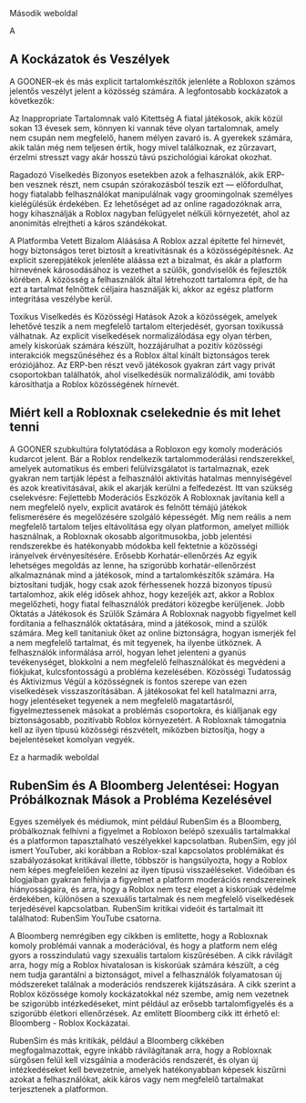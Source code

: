 Második weboldal

A<h2>A Kockázatok és Veszélyek</h2>

<p>A GOONER-ek és más explicit tartalomkészítők jelenléte a Robloxon számos jelentős veszélyt jelent a közösség számára. A legfontosabb kockázatok a következők:</p>
<!--Ez felsorolás lesz-->
Az Inappropriate Tartalomnak való Kitettség A fiatal játékosok, akik közül sokan 13 évesek sem, könnyen ki vannak téve olyan tartalomnak, amely nem csupán nem megfelelő, hanem mélyen zavaró is. A gyerekek számára, akik talán még nem teljesen értik, hogy mivel találkoznak, ez zűrzavart, érzelmi stresszt vagy akár hosszú távú pszichológiai károkat okozhat.

Ragadozó Viselkedés Bizonyos esetekben azok a felhasználók, akik ERP-ben vesznek részt, nem csupán szórakozásból teszik ezt — előfordulhat, hogy fiatalabb felhasználókat manipulálnak vagy groomingolnak személyes kielégülésük érdekében. Ez lehetőséget ad az online ragadozóknak arra, hogy kihasználják a Roblox nagyban felügyelet nélküli környezetét, ahol az anonimitás elrejtheti a káros szándékokat.

A Platformba Vetett Bizalom Aláásása A Roblox azzal építette fel hírnevét, hogy biztonságos teret biztosít a kreativitásnak és a közösségépítésnek. Az explicit szerepjátékok jelenléte aláássa ezt a bizalmat, és akár a platform hírnevének károsodásához is vezethet a szülők, gondviselők és fejlesztők körében. A közösség a felhasználók által létrehozott tartalomra épít, de ha ezt a tartalmat felnőttek céljaira használják ki, akkor az egész platform integritása veszélybe kerül.

Toxikus Viselkedés és Közösségi Hatások Azok a közösségek, amelyek lehetővé teszik a nem megfelelő tartalom elterjedését, gyorsan toxikussá válhatnak. Az explicit viselkedések normalizálódása egy olyan térben, amely kiskorúak számára készült, hozzájárulhat a pozitív közösségi interakciók megszűnéséhez és a Roblox által kínált biztonságos terek eróziójához. Az ERP-ben részt vevő játékosok gyakran zárt vagy privát csoportokban találhatók, ahol viselkedésük normalizálódik, ami tovább károsíthatja a Roblox közösségének hírnevét.

<h2>Miért kell a Robloxnak cselekednie és mit lehet tenni </h2>

A GOONER szubkultúra folytatódása a Robloxon egy komoly moderációs kudarcot jelent. Bár a Roblox rendelkezik tartalommoderálási rendszerekkel, amelyek automatikus és emberi felülvizsgálatot is tartalmaznak, ezek gyakran nem tartják lépést a felhasználói aktivitás hatalmas mennyiségével és azok kreativitásával, akik el akarják kerülni a felfedezést. Itt van szükség cselekvésre:
Fejlettebb Moderációs Eszközök A Robloxnak javítania kell a nem megfelelő nyelv, explicit avatárok és felnőtt témájú játékok felismerésére és megelőzésére szolgáló képességét. Míg nem reális a nem megfelelő tartalom teljes eltávolítása egy olyan platformon, amelyet milliók használnak, a Robloxnak okosabb algoritmusokba, jobb jelentési rendszerekbe és hatékonyabb módokba kell fektetnie a közösségi irányelvek érvényesítésére.
Erősebb Korhatár-ellenőrzés Az egyik lehetséges megoldás az lenne, ha szigorúbb korhatár-ellenőrzést alkalmaznának mind a játékosok, mind a tartalomkészítők számára. Ha biztosítani tudják, hogy csak azok férhessenek hozzá bizonyos típusú tartalomhoz, akik elég idősek ahhoz, hogy kezeljék azt, akkor a Roblox megelőzheti, hogy fiatal felhasználók predátori közegbe kerüljenek.
Jobb Oktatás a Játékosok és Szülők Számára A Robloxnak nagyobb figyelmet kell fordítania a felhasználók oktatására, mind a játékosok, mind a szülők számára. Meg kell tanítaniuk őket az online biztonságra, hogyan ismerjék fel a nem megfelelő tartalmat, és mit tegyenek, ha ilyenbe ütköznek. A felhasználók informálása arról, hogyan lehet jelenteni a gyanús tevékenységet, blokkolni a nem megfelelő felhasználókat és megvédeni a fiókjukat, kulcsfontosságú a probléma kezelésében.
Közösségi Tudatosság és Aktivizmus Végül a közösségnek is fontos szerepe van ezen viselkedések visszaszorításában. A játékosokat fel kell hatalmazni arra, hogy jelentéseket tegyenek a nem megfelelő magatartásról, figyelmeztessenek másokat a problémás csoportokra, és kiálljanak egy biztonságosabb, pozitívabb Roblox környezetért. A Robloxnak támogatnia kell az ilyen típusú közösségi részvételt, miközben biztosítja, hogy a bejelentéseket komolyan vegyék.

Ez a harmadik weboldal

<h2>RubenSim és A Bloomberg Jelentései: Hogyan Próbálkoznak Mások a Probléma Kezelésével</h2>

Egyes személyek és médiumok, mint például RubenSim és a Bloomberg, próbálkoznak felhívni a figyelmet a Robloxon belépő szexuális tartalmakkal és a platformon tapasztalható veszélyekkel kapcsolatban. RubenSim, egy jól ismert YouTuber, aki korábban a Roblox-szal kapcsolatos problémákat és szabályozásokat kritikával illette, többször is hangsúlyozta, hogy a Roblox nem képes megfelelően kezelni az ilyen típusú visszaéléseket. Videóiban és blogjaiban gyakran felhívja a figyelmet a platform moderációs rendszereinek hiányosságaira, és arra, hogy a Roblox nem tesz eleget a kiskorúak védelme érdekében, különösen a szexuális tartalmak és nem megfelelő viselkedések terjedésével kapcsolatban. RubenSim kritikai videóit és tartalmait itt találhatod: RubenSim YouTube csatorna.

A Bloomberg nemrégiben egy cikkben is említette, hogy a Robloxnak komoly problémái vannak a moderációval, és hogy a platform nem elég gyors a rosszindulatú vagy szexuális tartalom kiszűrésében. A cikk rávilágít arra, hogy míg a Roblox hivatalosan is kiskorúak számára készült, a cég nem tudja garantálni a biztonságot, mivel a felhasználók folyamatosan új módszereket találnak a moderációs rendszerek kijátszására. A cikk szerint a Roblox közössége komoly kockázatokkal néz szembe, amíg nem vezetnek be szigorúbb intézkedéseket, mint például az erősebb tartalomfigyelés és a szigorúbb életkori ellenőrzések. Az említett Bloomberg cikk itt érhető el: <!--Ide linkeket: https://www.bloomberg.com/features/2024-roblox-pedophile-problem/ --> Bloomberg - Roblox Kockázatai.

RubenSim és más kritikák, például a Bloomberg cikkében megfogalmazottak, egyre inkább rávilágítanak arra, hogy a Robloxnak sürgősen felül kell vizsgálnia a moderációs rendszerét, és olyan új intézkedéseket kell bevezetnie, amelyek hatékonyabban képesek kiszűrni azokat a felhasználókat, akik káros vagy nem megfelelő tartalmakat terjesztenek a platformon.